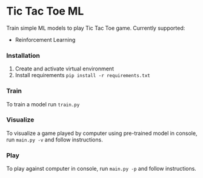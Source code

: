 # Tic Tac Toe ML
Train simple ML models to play Tic Tac Toe game. Currently supported:
* Reinforcement Learning

### Installation
1. Create and activate virtual environment
2. Install requirements ```pip install -r requirements.txt```

### Train
To train a model run ```train.py```

### Visualize
To visualize a game played by computer using pre-trained model in console, run ```main.py -v``` and follow instructions.

### Play
To play against computer in console, run ```main.py -p``` and follow instructions.